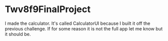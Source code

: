 # Twv8f9FinalProject

I made the calculator. It's called CalculatorUI because I built it off the previous challenge. If for some reason it is not the full app let me know but it should be. 
